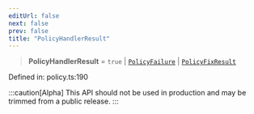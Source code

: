 ```yaml
---
editUrl: false
next: false
prev: false
title: "PolicyHandlerResult"
---
```


> **PolicyHandlerResult** = `true` \| [`PolicyFailure`](/api/interfaces/policyfailure/) \| [`PolicyFixResult`](/api/interfaces/policyfixresult/)

Defined in: policy.ts:190

:::caution[Alpha]
This API should not be used in production and may be trimmed from a public release.
:::
